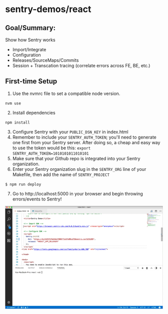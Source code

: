 # sentry-demos/react

## Goal/Summary:
Show how Sentry works
- Import/Integrate
- Configuration
- Releases/SourceMaps/Commits
- Session + Transcation tracing (correlate errors across FE, BE, etc.)

## First-time Setup
1. Use the nvmrc file to set a compatible node version.
```
nvm use
```

2. Install dependencies
```
npm install
```

3. Configure Sentry with your `PUBLIC_DSN_KEY` in index.html
4. Remember to include your `SENTRY_AUTH_TOKEN`; you'll need to generate one
first from your Sentry server. After doing so, a cheap and easy way to use the
token would be this: `export SENTRY_AUTH_TOKEN=1010101011010101`
5. Make sure that your Github repo is integrated into your Sentry organization.
6. Enter your Sentry organization slug in the `SENTRY_ORG` line of your Makefile,
then add the name of `SENTRY_PROJECT`

```
$ npm run deploy
```
7. Go to http://localhost:5000 in your browser and begin throwing errors/events to Sentry!

![Alt Text](configure-launch-react-demo.gif)
